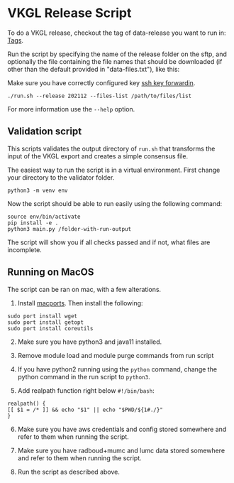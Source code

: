 # VKGL Release Script

To do a VKGL release, checkout the tag of data-release you want to run in:
[Tags](https://github.com/molgenis/data-transform-vkgl/tags).

Run the script by specifying the name of the release folder on the sftp, and
optionally the file containing the file names that should be downloaded (if other than the default provided in "data-files.txt"), like this:

Make sure you have correctly configured key [ssh key forwardin](http://docs.gcc.rug.nl/gearshift/datatransfers/#configure-ssh-agent-forwarding).

```shell
./run.sh --release 202112 --files-list /path/to/files/list
```

For more information use the `--help` option.

## Validation script

This scripts validates the output directory of `run.sh` that transforms the input of the VKGL export
and creates a simple consensus file.

The easiest way to run the script is in a virtual environment. First change your directory to the
validator folder.

```
python3 -m venv env
```

Now the script should be able to run easily using the following command:

```
source env/bin/activate
pip install -e .
python3 main.py /folder-with-run-output
```

The script will show you if all checks passed and if not, what files are incomplete.

## Running on MacOS

The script can be ran on mac, with a few alterations.

1. Install [macports](https://www.macports.org/install.php). Then install the following:

```shell
sudo port install wget
sudo port install getopt
sudo port install coreutils
```

2. Make sure you have python3 and java11 installed.

3. Remove module load and module purge commands from run script

4. If you have python2 running using the `python` command, change the python command in the run
   script to `python3`.
5. Add realpath function right below `#!/bin/bash`:

```shell
realpath() {
[[ $1 = /* ]] && echo "$1" || echo "$PWD/${1#./}"
}
```

6. Make sure you have aws credentials and config stored somewhere and refer to them when running the
   script.

7. Make sure you have radboud+mumc and lumc data stored somewhere and refer to them when running the
   script.

8. Run the script as described above.
   
